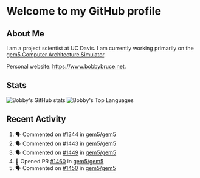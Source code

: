# Welcome to my GitHub profile

## About Me

I am a project scientist at UC Davis. I am currently working primarily on the [gem5 Computer Architecture Simulator](https://github.com/gem5).

Personal website: <https://www.bobbybruce.net>.

## Stats

![Bobby's GitHub stats](https://github-readme-stats.vercel.app/api?username=bobbyrbruce&show_icons=true&theme=responsive&include_all_commits=true&count_private=true&show=reviews&disable_animations=true)
![Bobby's Top Languages ](https://github-readme-stats.vercel.app/api/top-langs/?username=bobbyrbruce&layout=compact&theme=responsive&count_private=true&langs_count=10&disable_animations=true)

## Recent Activity

<!--START_SECTION:activity-->
1. 🗣 Commented on [#1344](https://github.com/gem5/gem5/pull/1344#issuecomment-2287186313) in [gem5/gem5](https://github.com/gem5/gem5)
2. 🗣 Commented on [#1443](https://github.com/gem5/gem5/issues/1443#issuecomment-2287173923) in [gem5/gem5](https://github.com/gem5/gem5)
3. 🗣 Commented on [#1449](https://github.com/gem5/gem5/pull/1449#issuecomment-2287166201) in [gem5/gem5](https://github.com/gem5/gem5)
4. 💪 Opened PR [#1460](https://github.com/gem5/gem5/pull/1460) in [gem5/gem5](https://github.com/gem5/gem5)
5. 🗣 Commented on [#1450](https://github.com/gem5/gem5/issues/1450#issuecomment-2286360503) in [gem5/gem5](https://github.com/gem5/gem5)
<!--END_SECTION:activity-->
